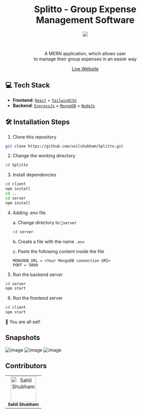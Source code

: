 <h1 align="center">Splitto - Group Expense Management Software</h1>
<p align="center">
  <a href="https://splitto-web.herokuapp.com/" target="_blank">
    <img src="https://user-images.githubusercontent.com/54865101/179399860-988d1611-442f-4d17-a4c1-da1cf37935c0.png"/>
  </a>
</p>
<br>
<p align="center">
  A MERN application, which allows user<br> to manage their group expenses in an easier way
</p>

<p align="center">
  <a href="https://splitto-web.herokuapp.com/">
    Live Website
  </a>
</p>





## 💻 Tech Stack
- **Frontend**: [`React`](https://reactjs.org/) + [`TailwindCSS`](https://tailwindcss.com/)
- **Backend**: [`ExpressJs`](https://expressjs.com/) + [`MongoDB`](https://www.mongodb.com/) + [`NodeJs`](https://nodejs.org)

## 🛠️ Installation Steps
1. Clone this repository
```bash
git clone https://github.com/soilshubham/Splitto.git
```
2. Change the working directory
```bash
cd Splitto
```
3. Install dependencies
```bash
cd client
npm install
cd ..
cd server
npm install
```

4. Adding .env file
    
    a. Change directory to `📁server`
    ```bash
    cd server
    ```
    b. Create a file with the name `.env`
    
    c. Paste the following content inside the file
    ```
    MONGODB_URL = <Your MongoDB connection URI>
    PORT = 5000
    ```
5. Run the backend server
```bash
cd server
npm start
```
6. Run the frontend server
```bash
cd client
npm start
```
🌟 You are all set!

## Snapshots

![image](https://user-images.githubusercontent.com/54865101/179400409-217ab9ef-b439-4103-9976-184535ebf283.png)
![image](https://user-images.githubusercontent.com/54865101/179400443-c6466849-cf89-4ca5-8d10-6f9f30f98900.png)
![image](https://user-images.githubusercontent.com/54865101/179400455-cc7fa136-c57a-44da-acc0-67bfc513d653.png)



## Contributors
<table><tr><td align="center"><a href="https://linktr.ee/soilshubham"><img src="https://avatars.githubusercontent.com/u/54865101?v=4" width="80px;" alt="Sahil Shubham"/><br /><sub><b>Sahil Shubham</b></sub></a><br /></td></table>
